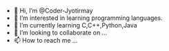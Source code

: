 - 👋 Hi, I’m @Coder-Jyotirmay
- 👀 I’m interested in learning programming languages.
- 🌱 I’m currently learning C,C++,Python,Java
- 💞️ I’m looking to collaborate on ...
- 📫 How to reach me ...

<!---
Coder-Jyotirmay/Coder-Jyotirmay is a ✨ special ✨ repository because its `README.md` (this file) appears on your GitHub profile.
You can click the Preview link to take a look at your changes.
--->
